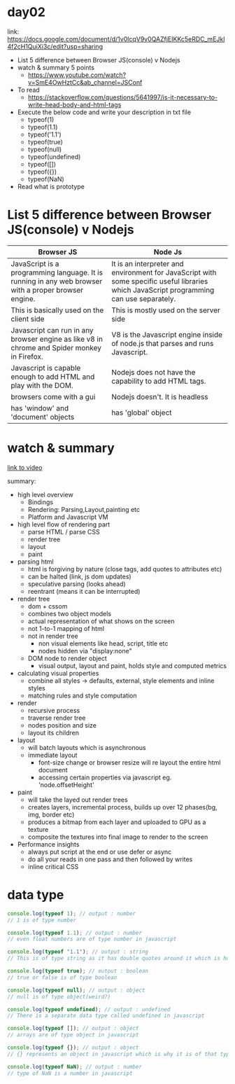 # day02

link: https://docs.google.com/document/d/1v0lcqV9v0QAZfjEIKKc5eRDC_mEJkl4f2cH1QuiXi3c/edit?usp=sharing

- List 5 difference between Browser JS(console) v Nodejs
- watch & summary 5 points
  - https://www.youtube.com/watch?v=SmE4OwHztCc&ab_channel=JSConf
- To read
  - https://stackoverflow.com/questions/5641997/is-it-necessary-to-write-head-body-and-html-tags
- Execute the below code and write your description in txt file
  - typeof(1)
  - typeof(1.1)
  - typeof('1.1')
  - typeof(true)
  - typeof(null)
  - typeof(undefined)
  - typeof([])
  - typeof({})
  - typeof(NaN)
- Read what is prototype

# List 5 difference between Browser JS(console) v Nodejs

| Browser JS | Node Js |
|---|---|
| JavaScript is a programming language. It is running in any web browser with a proper browser engine.  	| It is an interpreter and environment for JavaScript with some specific useful libraries which JavaScript programming can use separately.  	|
| This is basically used on the client side | This is mostly used on the server side|
| Javascript can run in any browser engine as like v8 in chrome and Spider monkey in Firefox.	| V8 is the Javascript engine inside of node.js that parses and runs Javascript.  |
| Javascript is capable enough to add HTML and play with the DOM. | Nodejs does not have the capability to add HTML tags.  |
| browsers come with a gui | Nodejs doesn't. It is headless  |
| has 'window' and 'document' objects | has 'global' object|


# watch & summary
	
[link to video](https://www.youtube.com/watch?v=SmE4OwHztCc&ab_channel=JSConf)

summary:
- high level overview
  - Bindings
  - Rendering: Parsing,Layout,painting etc
  - Platform and Javascript VM
- high level flow of rendering part
  - parse HTML / parse CSS
  - render tree
  - layout
  - paint
- parsing html
	- html is forgiving by nature (close tags, add quotes to attributes etc)
	- can be halted (link, js dom updates) 
	- speculative parsing (looks ahead)
	- reentrant (means it can be interrupted)
- render tree
  - dom + cssom
  - combines two object models
  - actual representation of what shows on the screen
  - not 1-to-1 mapping of html
  - not in render tree
    - non visual elements like head, script, title etc
    - nodes hidden via "display:none"
  - DOM node to render object
    - visual output, layout and paint, holds style and computed metrics
- calculating visual properties
  - combine all styles -> defaults, external, style elements and inline styles
  - matching rules and style computation
- render
  - recursive process
  - traverse render tree
  - nodes position and size
  - layout its children
- layout
  - will batch layouts which is asynchronous
  - immediate layout
  	- font-size change or browser resize will re layout the entire html document 
    - accessing certain properties via javascript eg. 'node.offsetHeight'
- paint
  - will take the layed out render trees
  - creates layers, incremental process, builds up over 12 phases(bg, img, border etc)
  - produces a bitmap from each layer and uploaded to GPU as a texture
  - composite the textures into final image to render to the screen
- Performance insights
  - always put script at the end or use defer or async
  - do all your reads in one pass and then followed by writes
  - inline critical CSS
  
# data type

```js
console.log(typeof 1); // output : number
// 1 is of type number

console.log(typeof 1.1); // output : number
// even float numbers are of type number in javascript

console.log(typeof "1.1"); // output : string
// This is of type string as it has double quotes around it which is how strings are represented in javascript

console.log(typeof true); // output : boolean
// true or false is of type boolean

console.log(typeof null); // output : object
// null is of type object(weird?)

console.log(typeof undefined); // output : undefined
// There is a separate data type called undefined in javascript

console.log(typeof []); // output : object
// arrays are of type object in javascript

console.log(typeof {}); // output : object
// {} represents an object in javascript which is why it is of that type

console.log(typeof NaN); // output : number
// type of NaN is a number in javascript
```